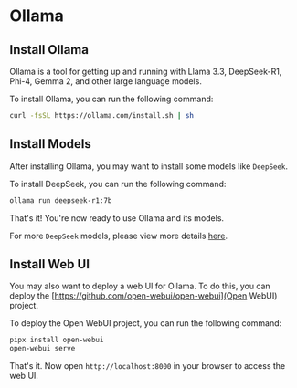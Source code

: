 # Ollama

## Install Ollama

Ollama is a tool for getting up and running with Llama 3.3, DeepSeek-R1, Phi-4, Gemma 2, and other large language models.

To install Ollama, you can run the following command:

```bash
curl -fsSL https://ollama.com/install.sh | sh
```

## Install Models

After installing Ollama, you may want to install some models like `DeepSeek`.

To install DeepSeek, you can run the following command:

```bash
ollama run deepseek-r1:7b
```

That's it! You're now ready to use Ollama and its models.

For more `DeepSeek` models, please view more details [here](https://ollama.com/library/deepseek-r1:7b).

## Install Web UI

You may also want to deploy a web UI for Ollama. To do this, you can deploy the [https://github.com/open-webui/open-webui](Open WebUI) project.

To deploy the Open WebUI project, you can run the following command:

```bash
pipx install open-webui
open-webui serve
```

That's it. Now open `http://localhost:8000` in your browser to access the web UI.
